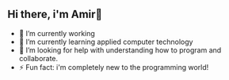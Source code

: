 ## Hi there, i'm Amir👋
- 🔭 I’m currently working 
- 🌱 I’m currently learning applied computer technology
- 🤔 I’m looking for help with understanding how to program and collaborate.
- ⚡ Fun fact: i'm completely new to the programming world!
